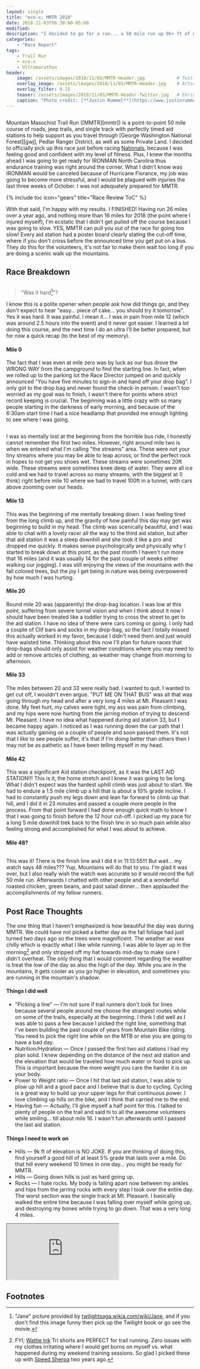 ```yaml
---
layout: single
title: "eco-x: MMTR 2018"
date: 2018-11-03T06:30:00-05:00
modified:
description: "I decided to go for a run... a 50 mile run up 9k+ ft of elevation." 	# For Twitter, not the Title
categories:
    - "Race Report"
tags:
    - Trail Run
    - eco-x
    - Ultramarathon
header:
    image: /assets/images/2018/11/03/MMTR-Header.jpg            # Twitter (use 'overlay_image')
    overlay_image: /assets/images/2018/11/03/MMTR-Header.jpg    # Article header at 2048x768
    overlay_filter: 0.15
    teaser: /assets/images/2018/11/03/MMTR-Header-Twitter.jpg   # Shrink image to 575x216
    caption: "Photo credit: [**Justin Rummel**](https://www.justinrummel.com)"
---
```


<figure class="align-left"><a href="http://www.eco-xsports.com/events/mmtr/"><img src="{{ site.url }}/assets/images/2018/11/03/mmtr.png" alt="" /></a></figure>Mountain Masochist Trail Run ([MMTR][mmtr]) is a point-to-point 50 mile course of roads, jeep trails, and single track with perfectly timed aid stations to help support as you travel through [George Washington National Forest][gwj], Pedlar Ranger District, as well as some Private Land.  I decided to officially pick up this race just before racing <a href="{{ site.url }}/usat-national-championship-2018/">Nationals</a>, because I was feeling good and confident with my level of fitness.  Plus, I knew the months ahead I was going to get ready for IRONMAN North Carolina thus endurance training was right around the corner.  What I didn't know was IRONMAN would be canceled because of Hurricane Florance, my job was going to become more stressful, and I would be plagued with injuries the last three weeks of October.  I was not adequately prepared for MMTR.

<!-- Table of Contents -->
{% include toc icon="gears" title="Race Review ToC" %}

With that said, I'm happy with my results.  I FINISHED! Having run 26 miles over a year ago, and nothing more than 16 miles for 2018 (the point where I injured myself), I'm ecstatic that I didn't get pulled off the course because I was going to slow.  YES, MMTR can pull you out of the race for going too slow!  Every aid station had a poster board clearly stating the cut-off time, where if you don't cross before the announced time you get put on a bus.  They do this for the volunteers, it's not fair to make them wait too long if you are doing a scenic walk up the mountains.


Race Breakdown
---

<figure class="align-right"><a href="{{ site.url }}/assets/images/2018/11/03/pain-LG.jpg"><img src="{{ site.url }}/assets/images/2018/11/03/pain-SM.jpg" alt="" /></a></figure>

> "Was it hard[^1]"?  

I know this is a polite opener when people ask how did things go, and they don't expect to hear "easy... piece of cake... you should try it tomorrow".  Yes it was hard.  It was painful.  I mean it... I was in pain from mile 12 (which was around 2.5 hours into the event) and it never got easier.  I learned a lot doing this course, and the next time I do an ultra I'll be better prepared, but for now a quick recap (to the best of my memory).

#### Mile 0

The fact that I was even at mile zero was by luck as our bus drove the WRONG WAY from the campground to find the starting line.  In fact, when we rolled up to the parking lot the Race Director jumped on and quickly announced "You have five minutes to sign-in and hand off your drop bag".  I only got to the drop bag and never found the check-in person.  I wasn't too worried as my goal was to finish, I wasn't there for points where strict record keeping is crucial.  The beginning was a little crazy with so many people starting in the darkness of early morning, and because of the 6:30am start time I had a nice headlamp that provided me enough lighting to see where I was going.

<figure class="align-left"><a href="{{ site.url }}/assets/images/2018/11/03/MMTR-LG-1.jpg"><img src="{{ site.url }}/assets/images/2018/11/03/MMTR-SM-1.jpg" alt="" /></a></figure>I was so mentally lost at the beginning from the horrible bus ride, I honestly cannot remember the first two miles.  However, right around mile two is when we entered what I'm calling "the streams" area.  These were not your tiny streams where you may be able to leap across, or find the perfect rock in hopes to not get you shoes wet.  These streams were sometimes 20ft wide. These streams were sometimes knee deep of water.  They were all ice cold and we had to travel across so many streams, with the biggest at (I think) right before mile 10 where we had to travel 100ft in a tunnel, with cars above zooming over our heads.

#### Mile 13

This was the beginning of me mentally breaking down.  I was feeling tired from the long climb up, and the gravity of how painful this day may get was beginning to build in my head.  The climb was scenically beautiful, and I was able to chat with a lovely racer all the way to the third aid station, but after that aid station it was a steep downhill and she took it like a pro and dropped me quickly.  It makes sense psychologically and physically why I started to break down at this point, as the past month I haven't run more that 16 miles (and it was usually 14 for the past couple of weeks either walking our jogging).  I was still enjoying the views of the mountains with the fall colored trees, but the joy I get being in nature was being overpowered by how much I was hurting.

#### Mile 20

Round mile 20 was (apparently) the drop-bag location.  I was low at this point, suffering from severe tunnel vision and when I think about it now I should have been treated like a toddler trying to cross the street to get to the aid station.  I have no idea of there were cars coming or going.  I only had a couple of Clif bars and socks in my drop-bag, so the fact I totally missed this actually worked in my favor, because I didn't need them and just would have waisted time.  Thinking about this now I'll plan for future races that drop-bags should only assist for weather conditions where you may need to add or remove articles of clothing, as weather may change from morning to afternoon.

#### Mile 33

The miles between 20 and 33 were really bad.  I wanted to quit.  I wanted to get cut off, I wouldn't even argue.  "PUT ME ON THAT BUS" was all that was going through my head and after a very long 4 miles at Mt. Pleasant I was done.  My feet hurt, my calves were tight, my ass was pain from climbing, and my hips were now hurting from the jarring motion of trying to descend Mt. Pleasant.  I have no idea what happened during aid station 33, but I became happy again.  I noticed as I was running down the car path that I was actually gaining on a couple of people and soon passed them.  It's not that I like to see people suffer, it's that if I'm doing better than others then I may not be as pathetic as I have been telling myself in my head.

#### Mile 42

This was a significant Aid station checkpoint, as it was the LAST AID STATION!!!  This is it, the home stretch and I knew it was going to be long.  What I didn't expect was the hardest uphill climb was just about to start.  We had to endure a 1.5 mile climb up a hill that is about a 10% grade incline.  I had to constantly push my legs down and lean far forward to climb up that hill, and I did it in 23 minutes and passed a couple more people in the process.  From that point forward I had done enough quick math to know I that I was going to finish before the 12 hour cut-off.  I picked up my pace for a long 5 mile downhill trek back to the finish line in so much pain while also feeling strong and accomplished for what I was about to achieve.

#### Mile 48?

<figure class="align-right"><a href="{{ site.url }}/assets/images/2018/11/03/MMTR-LG-2.jpg"><img src="{{ site.url }}/assets/images/2018/11/03/MMTR-SM-2.jpg" alt="" /></a></figure>This was it!  There is the finish line and I did it in 11:13:55!!!  But wait... my watch says 48 miles???  Yup, Mountains will do that to you.  I'm glad it was over, but I also really wish the watch was accurate so it would record the full 50 mile run.  Afterwards I chatted with other people and at a wonderful roasted chicken, green beans, and past salad dinner... then applauded the accomplishments of my fellow runners.

Post Race Thoughts
---

The one thing that I haven't emphasized is how beautiful the day was during MMTR.  We could have not picked a better day as the fall foliage had just turned two days ago so the trees were magnificent.  The weather air was chilly which is exactly what I like while running.  I was able to layer up in the morning[^2] and only stripped off my hat towards mid-day to make sure I didn't overheat.  The only thing that I would comment regarding the weather is treat the low of the day as also the high of the day.  While you are in the mountains, it gets cooler as you go higher in elevation, and sometimes you are running in the mountain's shadow.

#### Things I did well

- "Picking a line" &mdash; I'm not sure if trail runners don't look for lines because several people around me choose the strangest routes while on some of the trails, especially at the beginning.  I think I did well as I was able to pass a few because I picked the right line, something that I've been building the past couple of years from Mountain Bike riding.  You need to pick the right line while on the MTB or else you are going to have a bad day.
- Nutrition/Hydration &mdash; Once I passed the first two aid stations I had my plan solid.  I knew depending on the distance of the next aid station and the elevation that would be traveled how much water or food to pick up.  This is important because the more weight you care the harder it is on your body.
- Power to Weight ratio &mdash;  Once I hit that last aid station, I was able to plow up hill and a good pace and I believe that is due to cycling.  Cycling is a great way to build up your upper legs for that continuous power.  I love climbing up hills on the bike, and I think that carried me to the end.
- Having fun &mdash; Actually, I'll give myself a half point for this.  I talked to plenty of people on the trail and said hi to all the awesome volunteers while smiling... till about mile 16.  I wasn't fun afterwards until I passed the last aid station.

#### Things I need to work on

- Hills &mdash; 9k ft of elevation is NO JOKE.  If you are thinking of doing this, find yourself a good hill of at least 5% grade that lasts over a mile.  Do that hill every weekend 10 times in one day... you might be ready for MMTR.
- Hills &mdash; Going down hills is just as hard going up.
- Rocks &mdash; I hate rocks.  My body is falling apart now between my ankles and hips from the jarring rocks with every step I took over the entire day.  The worst section was the single track at Mt. Pleasant.  I basically walked the entire time because I was falling over myself while going up, and destroying my bones while trying to go down.  That was a very long 4 miles.


<!-- Strava Frame -->
<div class="embed-container embed-container-16x9">
    <iframe src='https://www.strava.com/activities/1944321898/embed/93bccfe1b004b7e9ca249501ec1e9102d3741335' scrolling='no' allowtransparency webkitAllowFullScreen mozallowfullscreen allowFullScreen></iframe>
</div>


Footnotes
---

[^1]: "Jane" picture provided by <a href="http://twilightsaga.wikia.com/wiki/Jane">twilightsaga.wikia.com/wiki/Jane</a>, and if you don't find this image funny then pick up the Twilight book or go see the movie.
[^2]: FYI; <a href="https://www.wattieink.com">Wattie Ink</a> Tri shorts are PERFECT for trail running.  Zero issues with my clothes irritating where I would get burns on myself vs. what happened during my weekend training sessions.  So glad I picked these up with <a href="http://www.speedsherpa.com">Speed Sherpa</a> two years ago.

[gwj]: https://www.fs.usda.gov/gwj
[mmtr]: http://www.eco-xsports.com/events/mmtr/
